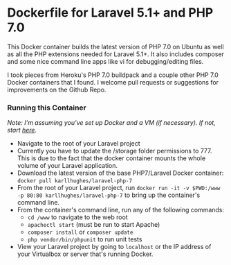 # Dockerfile for Laravel 5.1+ and PHP 7.0

This Docker container builds the latest version of PHP 7.0 on Ubuntu as well as all the PHP extensions needed for Laravel 5.1+. It also includes composer and some nice command line apps like vi for debugging/editing files.

I took pieces from Heroku's PHP 7.0 buildpack and a couple other PHP 7.0 Docker containers that I found. I welcome pull requests or suggestions for improvements on the Github Repo.

### Running this Container
*Note: I'm assuming you've set up Docker and a VM (if necessary). If not, 
start [here](https://docs.docker.com/engine/installation/).*

- Navigate to the root of your Laravel project
- Currently you have to update the /storage folder permissions to 777. This is due to the fact that the docker container mounts the whole volume of your Laravel application.
- Download the latest version of the base PHP7/Laravel Docker container: `docker pull karllhughes/laravel-php-7`
- From the root of your Laravel project, run `docker run -it -v $PWD:/www -p 80:80 karllhughes/laravel-php-7` to bring up the container's command line.
- From the container's command line, run any of the following commands:
    - `cd /www` to navigate to the web root
    - `apachectl start` (must be run to start Apache)
    - `composer install` or `composer update`
    - `php vendor/bin/phpunit` to run unit tests
- View your Laravel project by going to `localhost` or the IP address of your Virtualbox or server that's running Docker.
